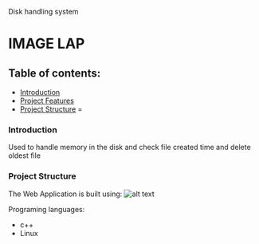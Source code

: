 Disk handling system 
# IMAGE LAP

## Table of contents:

- [Introduction](#introduction)
- [Project Features](#project-features)
- [Project Structure](#project-structure)
=

### Introduction
Used to handle memory in the disk and check file created time and delete oldest file 


### Project Structure
The Web Application is built using:
![alt text](https://github.com/[username]/[reponame]/blob/[branch]/image.jpg?raw=true)

Programing languages:
  - c++
  - Linux
  
    
